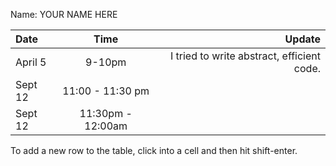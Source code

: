 Name: YOUR NAME HERE

| Date    |       Time        |                                     Update |
|:--------|:-----------------:|-------------------------------------------:|
| April 5 |      9-10pm       | I tried to write abstract, efficient code. |
| Sept 12 | 11:00 - 11:30 pm  |                                            |
| Sept 12 | 11:30pm - 12:00am |                                            |
    

To add a new row to the table, click into a cell and then hit shift-enter.